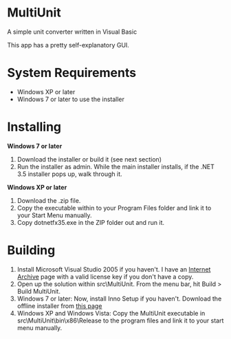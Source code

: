 # MultiUnit
 A simple unit converter written in Visual Basic

 This app has a pretty self-explanatory GUI.

# System Requirements
- Windows XP or later
- Windows 7 or later to use the installer

# Installing

**Windows 7 or later**
1. Download the installer or build it (see next section)
2. Run the installer as admin. While the main installer installs, if the .NET 3.5 installer pops up, walk through it.

**Windows XP or later**
1. Download the .zip file.
2. Copy the executable within to your Program Files folder and link it to your Start Menu manually.
3. Copy dotnetfx35.exe in the ZIP folder out and run it.

# Building
1. Install Microsoft Visual Studio 2005 if you haven't. I have an [Internet Archive](https://archive.org/details/msdn-library-disk-2) page with a valid license key if you don't have a copy.
2. Open up the solution within src\MultiUnit. From the menu bar, hit Build > Build MultiUnit.
3. Windows 7 or later: Now, install Inno Setup if you haven't. Download the offline installer from [this page](https://dotnet.microsoft.com/en-us/download/dotnet-framework/net35-sp1)
3. Windows XP and Windows Vista: Copy the MultiUnit executable in src\MultiUnit\bin\x86\Release to the program files and link it to your start menu manually.